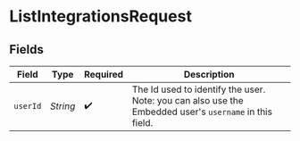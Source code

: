 # ListIntegrationsRequest


## Fields

| Field                                                                                                  | Type                                                                                                   | Required                                                                                               | Description                                                                                            |
| ------------------------------------------------------------------------------------------------------ | ------------------------------------------------------------------------------------------------------ | ------------------------------------------------------------------------------------------------------ | ------------------------------------------------------------------------------------------------------ |
| `userId`                                                                                               | *String*                                                                                               | :heavy_check_mark:                                                                                     | The Id used to identify the user. Note: you can also use the Embedded user's `username` in this field. |
